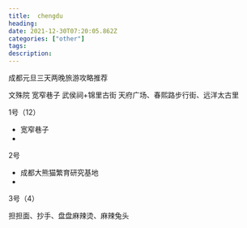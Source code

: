 ```yaml
---
title:  chengdu
heading: 
date: 2021-12-30T07:20:05.862Z
categories: ["other"]
tags: 
description: 
---
```



成都元旦三天两晚旅游攻略推荐

文殊院
宽窄巷子
武侯祠+锦里古街
天府广场、春熙路步行街、远洋太古里



1号（12）
- 宽窄巷子
- 
2号
- 成都大熊猫繁育研究基地
- 
3号（4）


担担面、抄手、盘盘麻辣烫、麻辣兔头
